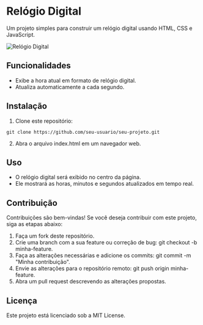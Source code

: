 # Relógio Digital

Um projeto simples para construir um relógio digital usando HTML, CSS e JavaScript.

![Relógio Digital](screenshot.png)

## Funcionalidades

- Exibe a hora atual em formato de relógio digital.
- Atualiza automaticamente a cada segundo.

## Instalação

1. Clone este repositório:

```shell
git clone https://github.com/seu-usuario/seu-projeto.git
```

2. Abra o arquivo index.html em um navegador web.

## Uso

- O relógio digital será exibido no centro da página.
- Ele mostrará as horas, minutos e segundos atualizados em tempo real.

## Contribuição

Contribuições são bem-vindas! Se você deseja contribuir com este projeto, siga as etapas abaixo:

 1. Faça um fork deste repositório.
 1. Crie uma branch com a sua feature ou correção de bug: git checkout -b minha-feature.
 1. Faça as alterações necessárias e adicione os commits: git commit -m "Minha contribuição".
 1. Envie as alterações para o repositório remoto: git push origin minha-feature.
 1. Abra um pull request descrevendo as alterações propostas.

## Licença

Este projeto está licenciado sob a MIT License.
